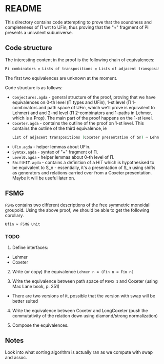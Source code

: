 # README

This directory contains code attempting to prove that the soundness and completeness of Π wrt to UFin, thus proving that the "+" fragment of Pi presents a univalent subuniverse.

## Code structure

The interesting content in the proof is the following chain of equivalences:
```agda
Pi combinators ≃ Lists of transpositions ≃ Lists of adjacent transpositions (Coxeter presentation of Sn) ≃ Lehmer n ≃ (Fin n ≃ Fin n)
```

The first two equivalences are unknown at the moment.

Code structure is as follows:
 - `Conjectures.agda` - general structure of the proof, proving that we have equivalences on 0-th level (Π types and UFin), 1-st level (Π 1-combinators and path space of UFin, which we'll prove is equivalent to Lehmer) and and 2-nd level (Π 2-combinators and 1-paths in Lehmer, which is a Prop). The main part of the proof happens on the 1-st level.
 - `Coxeter.agda` - contains the outline of the proof on 1-st level. This contains the outline of the third equivalence, ie
    ```agda
    List of adjacent transpositions (Coxeter presentation of Sn) ≃ Lehmer n
    ```
 - `UFin.agda` - helper lemmas about UFin.
 - `Syntax.agda` - syntax of "+" fragment of Π.
 - `Level0.agda` - helper lemmas about 0-th level of Π.
 - `ShiftHIT.agda` - contains a definition of a HIT which is hypothesised to be equivalent to S_n - essentially, it's a presentation of S_n using shifts as generators and relations carried over from a Coxeter presentation. Maybe it will be useful later on.


## FSMG

`FSMG` contains two different descriptions of the free symmetric monoidal groupoid.
Using the above proof, we should be able to get the following corollary.

```
Ufin ≃ FSMG Unit
```

### TODO
1. Define interfaces:
 - Lehmer
 - Coxeter

2. Write (or copy) the equivalence `Lehmer n ≃ (Fin n ≃ Fin n)`

3. Write the equivalence between path space of `FSMG 1` and Coxeter (using Mac Lane book, p. 251)
 - There are two versions of it, possible that the version with swap will be better suited

4. Write the equivalence between Coxeter and LongCoxeter (push the commutativity of the relation down using diamond/strong normalization)

5. Compose the equivalences.

## Notes

Look into what sorting algorithm is actually ran as we compute with swap and assoc.
